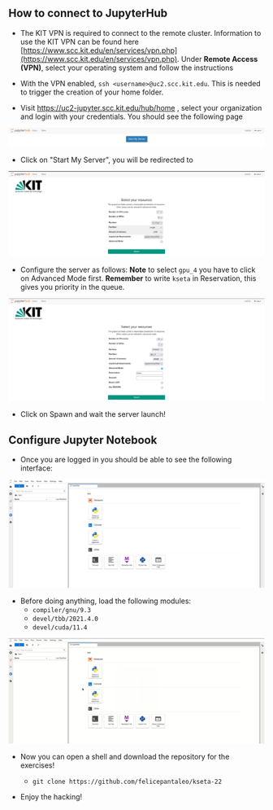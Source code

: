 ## How to connect to JupyterHub

- The KIT VPN is required to connect to the remote cluster. Information to use the KIT VPN can be found here [https://www.scc.kit.edu/en/services/vpn.php](https://www.scc.kit.edu/en/services/vpn.php). Under **Remote Access (VPN)**, select your operating system and follow the instructions

 - With the VPN enabled, ```ssh <username>@uc2.scc.kit.edu```. This is needed to trigger the creation of your home folder.

 - Visit https://uc2-jupyter.scc.kit.edu/hub/home , select your organization and login with your credentials. You should see the following page

 [![start_server.png](start_server.png)](start_server.png)

 - Click on "Start My Server", you will be redirected to 

 [![](server_conf.png)](server_conf.png)

 - Configure the server as follows: **Note** to select ```gpu_4``` you have to click on Advanced Mode first. **Remember** to write ```kseta``` in Reservation, this gives you priority in the queue.

 [![](server_configured.png)](server_configured.png)

<div style="page-break-after: always; break-after: page;"></div>

 - Click on Spawn and wait the server launch!  



## Configure Jupyter Notebook 
 - Once you are logged in you should be able to see the following interface:

[![](jupy_start.png)](jupy_start.png)

- Before doing anything, load the following modules:
    - ``` compiler/gnu/9.3 ```
    -  ```devel/tbb/2021.4.0```
    - ```devel/cuda/11.4```

[![](./jupy-modules.gif)](./jupy-modules.gif)

- Now you can open a shell and download the repository for the exercises! 
    - ```git clone https://github.com/felicepantaleo/kseta-22```

- Enjoy the hacking! 